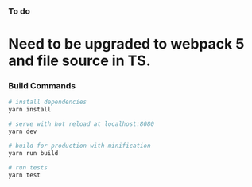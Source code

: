 ### To do

# Need to be upgraded to webpack 5 and file source in TS. 

### Build Commands

``` bash
# install dependencies
yarn install

# serve with hot reload at localhost:8080
yarn dev

# build for production with minification
yarn run build

# run tests
yarn test
```
